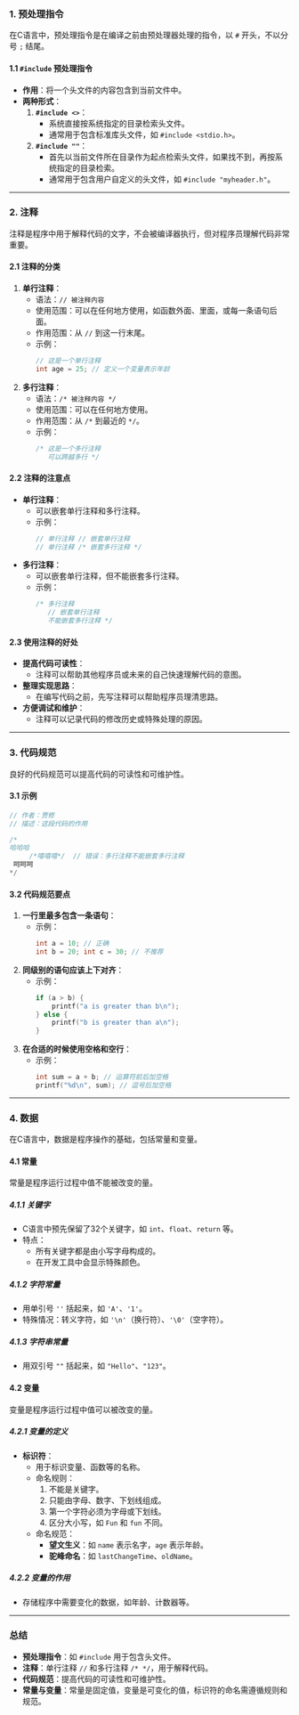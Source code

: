 ### **1. 预处理指令**
在C语言中，预处理指令是在编译之前由预处理器处理的指令，以 `#` 开头，不以分号 `;` 结尾。

#### **1.1 `#include` 预处理指令**
- **作用**：将一个头文件的内容包含到当前文件中。
- **两种形式**：
  1. **`#include <>`**：
     - 系统直接按系统指定的目录检索头文件。
     - 通常用于包含标准库头文件，如 `#include <stdio.h>`。
  2. **`#include ""`**：
     - 首先以当前文件所在目录作为起点检索头文件，如果找不到，再按系统指定的目录检索。
     - 通常用于包含用户自定义的头文件，如 `#include "myheader.h"`。

---

### **2. 注释**
注释是程序中用于解释代码的文字，不会被编译器执行，但对程序员理解代码非常重要。

#### **2.1 注释的分类**
1. **单行注释**：
   - 语法：`// 被注释内容`
   - 使用范围：可以在任何地方使用，如函数外面、里面，或每一条语句后面。
   - 作用范围：从 `//` 到这一行末尾。
   - 示例：
     ```c
     // 这是一个单行注释
     int age = 25; // 定义一个变量表示年龄
     ```
2. **多行注释**：
   - 语法：`/* 被注释内容 */`
   - 使用范围：可以在任何地方使用。
   - 作用范围：从 `/*` 到最近的 `*/`。
   - 示例：
     ```c
     /* 这是一个多行注释
        可以跨越多行 */
     ```

#### **2.2 注释的注意点**
- **单行注释**：
  - 可以嵌套单行注释和多行注释。
  - 示例：
    ```c
    // 单行注释 // 嵌套单行注释
    // 单行注释 /* 嵌套多行注释 */
    ```
- **多行注释**：
  - 可以嵌套单行注释，但不能嵌套多行注释。
  - 示例：
    ```c
    /* 多行注释
       // 嵌套单行注释
       不能嵌套多行注释 */
    ```

#### **2.3 使用注释的好处**
- **提高代码可读性**：
  - 注释可以帮助其他程序员或未来的自己快速理解代码的意图。
- **整理实现思路**：
  - 在编写代码之前，先写注释可以帮助程序员理清思路。
- **方便调试和维护**：
  - 注释可以记录代码的修改历史或特殊处理的原因。

---

### **3. 代码规范**
良好的代码规范可以提高代码的可读性和可维护性。

#### **3.1 示例**
```c
// 作者：贾修
// 描述：这段代码的作用

/*
哈哈哈
     /*嘻嘻嘻*/  // 错误：多行注释不能嵌套多行注释
 呵呵呵 
*/
```

#### **3.2 代码规范要点**
1. **一行里最多包含一条语句**：
   - 示例：
     ```c
     int a = 10; // 正确
     int b = 20; int c = 30; // 不推荐
     ```
2. **同级别的语句应该上下对齐**：
   - 示例：
     ```c
     if (a > b) {
         printf("a is greater than b\n");
     } else {
         printf("b is greater than a\n");
     }
     ```
3. **在合适的时候使用空格和空行**：
   - 示例：
     ```c
     int sum = a + b; // 运算符前后加空格
     printf("%d\n", sum); // 逗号后加空格
     ```

---

### **4. 数据**
在C语言中，数据是程序操作的基础，包括常量和变量。

#### **4.1 常量**
常量是程序运行过程中值不能被改变的量。

##### **4.1.1 关键字**
- C语言中预先保留了32个关键字，如 `int`、`float`、`return` 等。
- 特点：
  - 所有关键字都是由小写字母构成的。
  - 在开发工具中会显示特殊颜色。

##### **4.1.2 字符常量**
- 用单引号 `''` 括起来，如 `'A'`、`'1'`。
- 特殊情况：转义字符，如 `'\n'`（换行符）、`'\0'`（空字符）。

##### **4.1.3 字符串常量**
- 用双引号 `""` 括起来，如 `"Hello"`、`"123"`。

#### **4.2 变量**
变量是程序运行过程中值可以被改变的量。

##### **4.2.1 变量的定义**
- **标识符**：
  - 用于标识变量、函数等的名称。
  - 命名规则：
    1. 不能是关键字。
    2. 只能由字母、数字、下划线组成。
    3. 第一个字符必须为字母或下划线。
    4. 区分大小写，如 `Fun` 和 `fun` 不同。
  - 命名规范：
    - **望文生义**：如 `name` 表示名字，`age` 表示年龄。
    - **驼峰命名**：如 `lastChangeTime`、`oldName`。

##### **4.2.2 变量的作用**
- 存储程序中需要变化的数据，如年龄、计数器等。

---

### **总结**
- **预处理指令**：如 `#include` 用于包含头文件。
- **注释**：单行注释 `//` 和多行注释 `/* */`，用于解释代码。
- **代码规范**：提高代码的可读性和可维护性。
- **常量与变量**：常量是固定值，变量是可变化的值，标识符的命名需遵循规则和规范。

